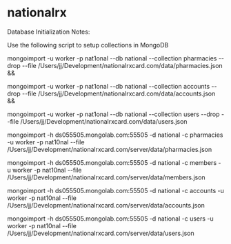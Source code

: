 # nationalrx

Database Initialization Notes:

Use the following script to setup collections in MongoDB

mongoimport -u worker -p nat1onal --db national --collection pharmacies --drop --file /Users/jj/Development/nationalrxcard.com/data/pharmacies.json &&

mongoimport -u worker -p nat1onal --db national --collection accounts --drop --file /Users/jj/Development/nationalrxcard.com/data/accounts.json &&

mongoimport -u worker -p nat1onal --db national --collection users --drop --file /Users/jj/Development/nationalrxcard.com/data/users.json


mongoimport -h ds055505.mongolab.com:55505 -d national -c pharmacies -u worker -p nat10nal --file /Users/jj/Development/nationalrxcard.com/server/data/pharmacies.json

mongoimport -h ds055505.mongolab.com:55505 -d national -c members -u worker -p nat10nal --file /Users/jj/Development/nationalrxcard.com/server/data/members.json

mongoimport -h ds055505.mongolab.com:55505 -d national -c accounts -u worker -p nat10nal --file /Users/jj/Development/nationalrxcard.com/server/data/accounts.json

mongoimport -h ds055505.mongolab.com:55505 -d national -c users -u worker -p nat10nal --file /Users/jj/Development/nationalrxcard.com/server/data/users.json